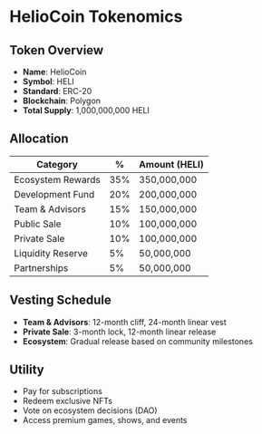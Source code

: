# HelioCoin Tokenomics

## Token Overview
- **Name**: HelioCoin
- **Symbol**: HELI
- **Standard**: ERC-20
- **Blockchain**: Polygon
- **Total Supply**: 1,000,000,000 HELI

## Allocation

| Category           | %     | Amount (HELI)      |
|--------------------|-------|--------------------|
| Ecosystem Rewards  | 35%   | 350,000,000        |
| Development Fund   | 20%   | 200,000,000        |
| Team & Advisors    | 15%   | 150,000,000        |
| Public Sale        | 10%   | 100,000,000        |
| Private Sale       | 10%   | 100,000,000        |
| Liquidity Reserve  | 5%    | 50,000,000         |
| Partnerships       | 5%    | 50,000,000         |

## Vesting Schedule
- **Team & Advisors**: 12-month cliff, 24-month linear vest
- **Private Sale**: 3-month lock, 12-month linear release
- **Ecosystem**: Gradual release based on community milestones

## Utility
- Pay for subscriptions
- Redeem exclusive NFTs
- Vote on ecosystem decisions (DAO)
- Access premium games, shows, and events

